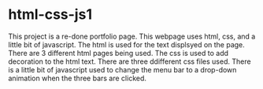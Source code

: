 # html-css-js1
This project is a re-done portfolio page. This webpage uses html, css, and a little bit of javascript. 
The html is used for the text displsyed on the page. There are 3 different html pages being used.
The css is used to add decoration to the html text. There are three ddifferent css files used.
There is a little bit of javascript used to change the menu bar to a drop-down animation when the three bars are clicked.
